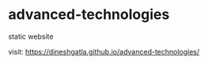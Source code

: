 # advanced-technologies

static website


visit: https://dineshgatla.github.io/advanced-technologies/
